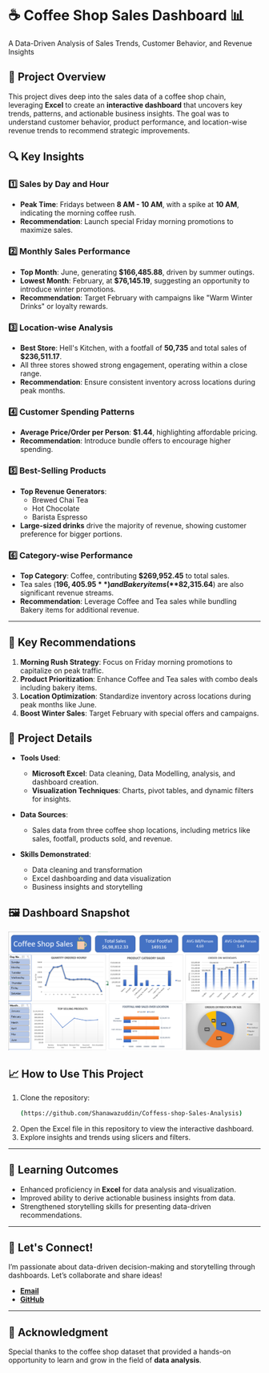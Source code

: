 # ☕ Coffee Shop Sales Dashboard 📊  
A Data-Driven Analysis of Sales Trends, Customer Behavior, and Revenue Insights  

## 🚀 Project Overview  
This project dives deep into the sales data of a coffee shop chain, leveraging **Excel** to create an **interactive dashboard** that uncovers key trends, patterns, and actionable business insights. The goal was to understand customer behavior, product performance, and location-wise revenue trends to recommend strategic improvements.  

## 🔍 Key Insights  
### 1️⃣ **Sales by Day and Hour**  
- **Peak Time**: Fridays between **8 AM - 10 AM**, with a spike at **10 AM**, indicating the morning coffee rush.  
- **Recommendation**: Launch special Friday morning promotions to maximize sales.  

### 2️⃣ **Monthly Sales Performance**  
- **Top Month**: June, generating **$166,485.88**, driven by summer outings.  
- **Lowest Month**: February, at **$76,145.19**, suggesting an opportunity to introduce winter promotions.  
- **Recommendation**: Target February with campaigns like "Warm Winter Drinks" or loyalty rewards.  

### 3️⃣ **Location-wise Analysis**  
- **Best Store**: Hell's Kitchen, with a footfall of **50,735** and total sales of **$236,511.17**.  
- All three stores showed strong engagement, operating within a close range.  
- **Recommendation**: Ensure consistent inventory across locations during peak months.  

### 4️⃣ **Customer Spending Patterns**  
- **Average Price/Order per Person**: **$1.44**, highlighting affordable pricing.  
- **Recommendation**: Introduce bundle offers to encourage higher spending.  

### 5️⃣ **Best-Selling Products**  
- **Top Revenue Generators**:  
  - Brewed Chai Tea  
  - Hot Chocolate  
  - Barista Espresso  
- **Large-sized drinks** drive the majority of revenue, showing customer preference for bigger portions.  

### 6️⃣ **Category-wise Performance**  
- **Top Category**: Coffee, contributing **$269,952.45** to total sales.  
- Tea sales (**$196,405.95**) and Bakery items (**$82,315.64**) are also significant revenue streams.  
- **Recommendation**: Leverage Coffee and Tea sales while bundling Bakery items for additional revenue.  

---

## 🎯 Key Recommendations  
1. **Morning Rush Strategy**: Focus on Friday morning promotions to capitalize on peak traffic.  
2. **Product Prioritization**: Enhance Coffee and Tea sales with combo deals including bakery items.  
3. **Location Optimization**: Standardize inventory across locations during peak months like June.  
4. **Boost Winter Sales**: Target February with special offers and campaigns.  



## 📂 Project Details  
- **Tools Used**:  
  - **Microsoft Excel**: Data cleaning, Data Modelling, analysis, and dashboard creation.  
  - **Visualization Techniques**: Charts, pivot tables, and dynamic filters for insights.  

- **Data Sources**:  
  - Sales data from three coffee shop locations, including metrics like sales, footfall, products sold, and revenue.  

- **Skills Demonstrated**:  
  - Data cleaning and transformation  
  - Excel dashboarding and data visualization  
  - Business insights and storytelling  



## 🖼️ Dashboard Snapshot  
![Dashboard Screenshot](https://github.com/Shanawazuddin/Coffess-shop-Sales-Analysis/blob/main/Coffee%20shop%20Sales%20project%20Dashboard.png)  



## 📈 How to Use This Project  
1. Clone the repository:  
   ```bash  
   (https://github.com/Shanawazuddin/Coffess-shop-Sales-Analysis)
   ```  
2. Open the Excel file in this repository to view the interactive dashboard.  
3. Explore insights and trends using slicers and filters.  

---

## 🌟 Learning Outcomes  
- Enhanced proficiency in **Excel** for data analysis and visualization.  
- Improved ability to derive actionable business insights from data.  
- Strengthened storytelling skills for presenting data-driven recommendations.  

---

## 🤝 Let's Connect!  
I’m passionate about data-driven decision-making and storytelling through dashboards. Let’s collaborate and share ideas!  

- **[Email](shanawazuddin474@gmail.com)**  
- **[GitHub](https://github.com/Shanawazuddin)**  

---

## 📌 Acknowledgment  
Special thanks to the coffee shop dataset that provided a hands-on opportunity to learn and grow in the field of **data analysis**.  

